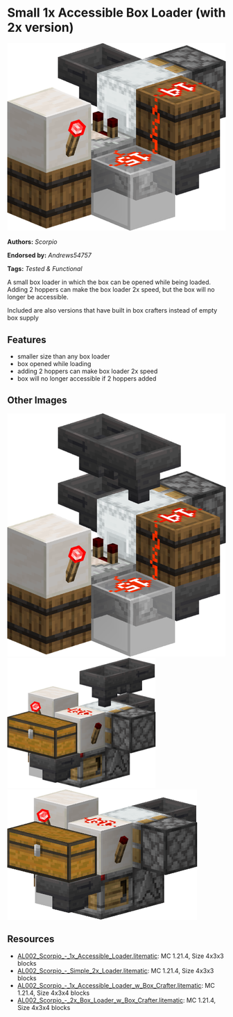 # Small 1x Accessible Box Loader (with 2x version)
<img alt="Scorpio_-_1x_Accessible_Loader.png" src="images/Scorpio_-_1x_Accessible_Loader.png?raw=1">

**Authors:** *Scorpio*

**Endorsed by:** *Andrews54757*

**Tags:** *Tested & Functional*

A small box loader in which the box can be opened while being loaded. Adding 2 hoppers can make the box loader 2x speed, but the box will no longer be accessible.

Included are also versions that have built in box crafters instead of empty box supply

## Features
- smaller size than any box loader
- box opened while loading
- adding 2 hoppers can make box loader 2x speed
- box will no longer accessible if 2 hoppers added

## Other Images
<img src="images/Scorpio_-_2x_Box_Loader.png?raw=1">

<img src="images/area_render_4_.png?raw=1" height="300px">

<img src="images/area_render_5_.png?raw=1" height="300px">

## Resources
- [AL002_Scorpio_-_1x_Accessible_Loader.litematic](attachments/AL002_Scorpio_-_1x_Accessible_Loader.litematic): MC 1.21.4, Size 4x3x3 blocks
- [AL002_Scorpio_-_Simple_2x_Loader.litematic](attachments/AL002_Scorpio_-_Simple_2x_Loader.litematic): MC 1.21.4, Size 4x3x3 blocks
- [AL002_Scorpio_-_1x_Accessible_Loader_w_Box_Crafter.litematic](attachments/AL002_Scorpio_-_1x_Accessible_Loader_w_Box_Crafter.litematic): MC 1.21.4, Size 4x3x4 blocks
- [AL002_Scorpio_-_2x_Box_Loader_w_Box_Crafter.litematic](attachments/AL002_Scorpio_-_2x_Box_Loader_w_Box_Crafter.litematic): MC 1.21.4, Size 4x3x4 blocks
